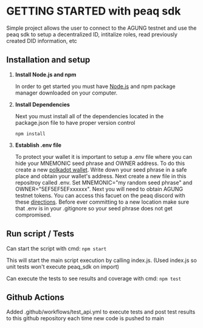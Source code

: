 # GETTING STARTED with peaq sdk
Simple project allows the user to connect to the AGUNG testnet and use the peaq sdk to setup a decentralized ID, intitalize roles, read previously created DID information, etc

## Installation and setup
1. **Install Node.js and npm**

    In order to get started you must have [Node.js](https://nodejs.org/en) and npm package manager downloaded on your computer.

2. **Install Dependencies**

    Next you must install all of the dependencies located in the package.json file to have proper version control

    ```npm install```

3. **Establish .env file**

    To protect your wallet it is important to setup a .env file where you can hide your MNEMONIC seed phrase and OWNER address. To do this create a new [polkadot wallet](https://polkadot.js.org/extension/). Write down your seed phrase in a safe place and obtain your wallet's address. Next create a new file in this repositroy called .env. Set MNEMONIC="my random seed phrase" and OWNER="5EF5EF5EFxxxxxx". Next you will need to obtain AGUNG testnet tokens. You can access this facuet on the peaq discord with these [directions](https://docs.peaq.network/docs/learn/token-and-token-utility/agung-token-faucet/). Before ever committing to a new location make sure that .env is in your .gitignore so your seed phrase does not get compromised.

## Run script / Tests
Can start the script with cmd:
```npm start```

This will start the main script execution by calling index.js. (Used index.js so unit tests won't execute peaq_sdk on import)

Can execute the tests to see results and coverage with cmd:
```npm test```

## Github Actions
Added .github/workflows/test_api.yml to execute tests and post test results to this github repository each time new code is pushed to main